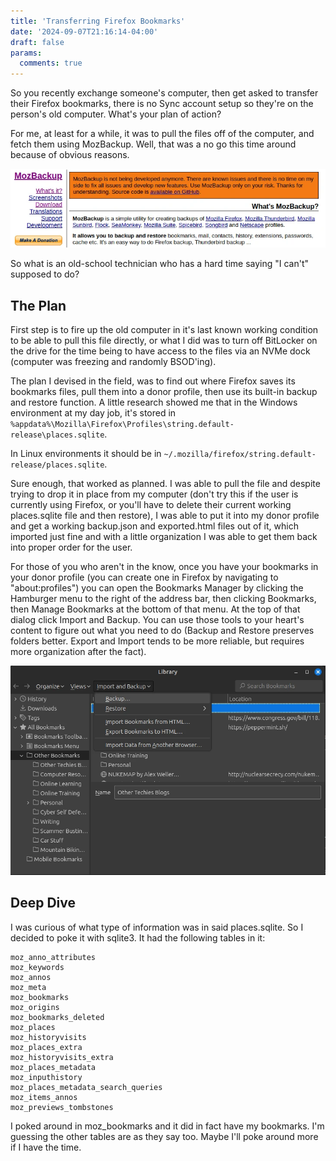 ```yaml
---
title: 'Transferring Firefox Bookmarks'
date: '2024-09-07T21:16:14-04:00'
draft: false
params:
  comments: true
---
```


So you recently exchange someone's computer, then get asked to transfer their Firefox bookmarks, there is no Sync account setup so they're on the person's old computer. What's your plan of action?

For me, at least for a while, it was to pull the files off of the computer, and fetch them using MozBackup. Well, that was a no go this time around because of obvious reasons.

![Banner showing depreciation of MozBackup](MozBackupBanner.webp)

So what is an old-school technician who has a hard time saying "I can't" supposed to do?

## The Plan

First step is to fire up the old computer in it's last known working condition to be able to pull this file directly, or what I did was to turn off BitLocker on the drive for the time being to have access to the files via an NVMe dock (computer was freezing and randomly BSOD'ing).

The plan I devised in the field, was to find out where Firefox saves its bookmarks files, pull them into a donor profile, then use its built-in backup and restore function. A little research showed me that in the Windows environment at my day job, it's stored in `%appdata%\Mozilla\Firefox\Profiles\string.default-release\places.sqlite`.

In Linux environments it should be in `~/.mozilla/firefox/string.default-release/places.sqlite`.

Sure enough, that worked as planned. I was able to pull the file and despite trying to drop it in place from my computer (don't try this if the user is currently using Firefox, or you'll have to delete their current working places.sqlite file and then restore), I was able to put it into my donor profile and get a working backup.json and exported.html files out of it, which imported just fine and with a little organization I was able to get them back into proper order for the user.

For those of you who aren't in the know, once you have your bookmarks in your donor profile (you can create one in Firefox by navigating to "about:profiles") you can open the Bookmarks Manager by clicking the Hamburger menu to the right of the address bar, then clicking Bookmarks, then Manage Bookmarks at the bottom of that menu. At the top of that dialog click Import and Backup. You can use those tools to your heart's content to figure out what you need to do (Backup and Restore preserves folders better. Export and Import tends to be more reliable, but requires more organization after the fact).

![Showing Bookmarks Manager with Import and Backup dropped down](ImportAndBackup.webp)

## Deep Dive

I was curious of what type of information was in said places.sqlite. So I decided to poke it with sqlite3. It had the following tables in it:

```
moz_anno_attributes
moz_keywords
moz_annos
moz_meta
moz_bookmarks
moz_origins
moz_bookmarks_deleted
moz_places
moz_historyvisits
moz_places_extra
moz_historyvisits_extra
moz_places_metadata
moz_inputhistory  
moz_places_metadata_search_queries
moz_items_annos
moz_previews_tombstones
```

I poked around in moz_bookmarks and it did in fact have my bookmarks. I'm guessing the other tables are as they say too. Maybe I'll poke around more if I have the time.
